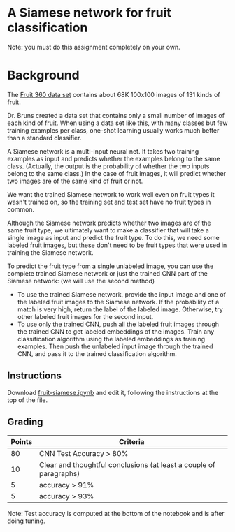 # A Siamese network for fruit classification

Note: you must do this assignment completely on your own.

# Background 

The [Fruit 360 data set](https://www.kaggle.com/moltean/fruits) contains about 68K 100x100 images of 131 kinds of fruit.

Dr. Bruns created a data set that contains only a small number of images of each kind of fruit.  When using a data set like this, with many classes but few training examples per class, one-shot learning usually works much better than a standard classifier.  

A Siamese network is a multi-input neural net.  It takes two training examples as input and predicts whether the examples belong to the same class. (Actually, the output is the probability of whether the two inputs belong to the same class.)  In the case of fruit images, it will predict whether two images are of the same kind of fruit or not.

We want the trained Siamese network to work well even on fruit types it wasn't trained on, so the training set and test set have no fruit types in common.

Although the Siamese network predicts whether two images are of the same fruit type, we ultimately want to make a classifier that will take a single image as input and predict the fruit type.  To do this, we need some labeled fruit images, but these don't need to be fruit types that were used in training the Siamese network.

To predict the fruit type from a single unlabeled image, you can use the complete trained Siamese network or just the trained CNN part of the Siamese network: (we will use the second method)
- 	To use the trained Siamese network, provide the input image and one of the labeled fruit images to the Siamese network.  If the probability of a match is very high, return the label of the labeled image.  Otherwise, try other labeled fruit images for the second input.
-	To use only the trained CNN, push all the labeled fruit images through the trained CNN to get   labeled embeddings of the images.  Train any classification algorithm using the labeled embeddings as training examples.  Then push the unlabeled input image through the trained CNN, and pass it to the trained classification algorithm.


## Instructions

Download [fruit-siamese.ipynb](fruit_siamese.ipynb) and edit it, following the instructions at the top of the file.

## Grading

| Points | Criteria                                                           |
|--------|--------------------------------------------------------------------|
| 80     | CNN Test Accuracy > 80%                                            |
| 10     | Clear and thoughtful conclusions (at least a couple of paragraphs) |
| 5      | accuracy > 91%                                                     |
| 5      | accuracy > 93%                                                     |

Note: Test accuracy is computed at the bottom of the notebook and is after doing tuning.